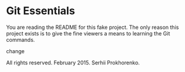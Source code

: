 # Git Essentials

You are reading the README for this fake project.
The only reason this project exists is to give
the fine viewers a means to learning the Git
commands.

change

All rights reserved. February 2015. Serhii Prokhorenko.
